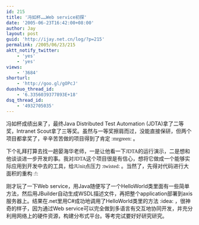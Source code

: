 ```yaml
---
id: 215
title: '冯如杯……Web service初探'
date: '2005-06-23T16:42:00+08:00'
author: Jay
layout: post
guid: 'http://ijay.net.cn/log/?p=215'
permalink: /2005/06/23/215
aktt_notify_twitter:
    - 'yes'
    - 'yes'
views:
    - '3684'
shorturl:
    - 'http://goo.gl/gOPcJ'
duoshuo_thread_id:
    - '6.3356039377893E+18'
dsq_thread_id:
    - '4932705035'
---
```


<span style="font-family: 宋体;">冯如杯成绩出来了，最终</span>Java Distributed Test Automation (JDTA)<span style="font-family: 宋体;">拿了二等奖，</span>Intranet Scout<span style="font-family: 宋体;">拿了三等奖。虽然与一等奖擦肩而过，没能直接保研，但两个项目都拿奖了，辛辛苦苦做的项目得到了肯定</span><span style="font-family: 宋体;"> :mrgreen: 。</span>

<span style="font-family: 宋体;">下个礼拜打算去找一趟晏海华老师，一是让他看一下JDTA的运行演示，二是想和他谈谈进一步开发的事。我对JDTA这个项目很是有信心，想将它做成一个能够实际应用到开发中去的工具，给JUnit点压力 :twisted: 。当然了，先得对代码进行大面积的重构 :!: </span>

刚才玩了一下Web service，用Java随便写了一个HelloWorld类里面有一些简单方法，然后用JBuilder自动生成WSDL描述文件，再把整个application部署到axis服务器上。结果在.net里用C#成功地调用了HelloWorld类里的方法 :idea: ，很神奇的样子，因为通过Web service可以完全做到多语言有交互地协同开发，并充分利用网络上的硬件资源，构建分布式平台。等考完试要好好研究研究。